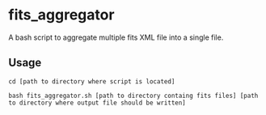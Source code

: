 # fits_aggregator
A bash script to aggregate multiple fits XML file into a single file.

## Usage
```
cd [path to directory where script is located]

bash fits_aggregator.sh [path to directory containg fits files] [path to directory where output file should be written]
```


